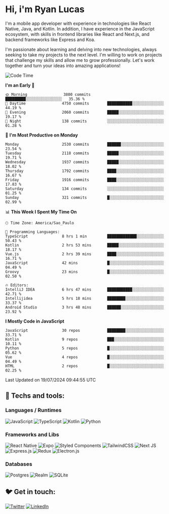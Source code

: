 # Hi, i'm Ryan Lucas

I'm a mobile app developer with experience in technologies like React Native, Java, and Kotlin.
In addition, I have experience in the JavaScript ecosystem, with skills in frontend libraries like React and Next.js, and backend frameworks like Express and Koa.

I'm passionate about learning and delving into new technologies, always seeking to take my projects to the next level. I'm willing to work on projects that challenge my skills and allow me to grow professionally. Let's work together and turn your ideas into amazing applications!


<!--START_SECTION:waka-->
![Code Time](http://img.shields.io/badge/Code%20Time-446%20hrs%202%20mins-blue)

**I'm an Early 🐤** 

```text
🌞 Morning                3800 commits        █████████░░░░░░░░░░░░░░░░   35.36 % 
🌆 Daytime                4750 commits        ███████████░░░░░░░░░░░░░░   44.19 % 
🌃 Evening                2060 commits        █████░░░░░░░░░░░░░░░░░░░░   19.17 % 
🌙 Night                  138 commits         ░░░░░░░░░░░░░░░░░░░░░░░░░   01.28 % 
```
📅 **I'm Most Productive on Monday** 

```text
Monday                   2530 commits        ██████░░░░░░░░░░░░░░░░░░░   23.54 % 
Tuesday                  2118 commits        █████░░░░░░░░░░░░░░░░░░░░   19.71 % 
Wednesday                1937 commits        █████░░░░░░░░░░░░░░░░░░░░   18.02 % 
Thursday                 1792 commits        ████░░░░░░░░░░░░░░░░░░░░░   16.67 % 
Friday                   1916 commits        ████░░░░░░░░░░░░░░░░░░░░░   17.83 % 
Saturday                 134 commits         ░░░░░░░░░░░░░░░░░░░░░░░░░   01.25 % 
Sunday                   321 commits         █░░░░░░░░░░░░░░░░░░░░░░░░   02.99 % 
```


📊 **This Week I Spent My Time On** 

```text
🕑︎ Time Zone: America/Sao_Paulo

💬 Programming Languages: 
TypeScript               8 hrs 1 min         █████████████░░░░░░░░░░░░   50.43 % 
Kotlin                   2 hrs 53 mins       █████░░░░░░░░░░░░░░░░░░░░   18.17 % 
Vue.js                   2 hrs 39 mins       ████░░░░░░░░░░░░░░░░░░░░░   16.71 % 
JavaScript               42 mins             █░░░░░░░░░░░░░░░░░░░░░░░░   04.49 % 
Groovy                   23 mins             █░░░░░░░░░░░░░░░░░░░░░░░░   02.50 % 

🔥 Editors: 
IntelliJ IDEA            6 hrs 47 mins       ███████████░░░░░░░░░░░░░░   42.71 % 
Intellijidea             5 hrs 18 mins       ████████░░░░░░░░░░░░░░░░░   33.37 % 
Android Studio           3 hrs 48 mins       ██████░░░░░░░░░░░░░░░░░░░   23.92 % 
```

**I Mostly Code in JavaScript** 

```text
JavaScript               30 repos            ████████░░░░░░░░░░░░░░░░░   33.71 % 
Kotlin                   9 repos             ███░░░░░░░░░░░░░░░░░░░░░░   10.11 % 
Python                   5 repos             █░░░░░░░░░░░░░░░░░░░░░░░░   05.62 % 
Vue                      4 repos             █░░░░░░░░░░░░░░░░░░░░░░░░   04.49 % 
HTML                     2 repos             █░░░░░░░░░░░░░░░░░░░░░░░░   02.25 % 
```




 Last Updated on 19/07/2024 09:44:55 UTC
<!--END_SECTION:waka-->

## 🔧 Techs and tools: 

### Languages / Runtimes
![JavaScript](https://img.shields.io/badge/javascript-%23323330.svg?style=for-the-badge&logo=javascript&logoColor=%23F7DF1E)
![TypeScript](https://img.shields.io/badge/typescript-%23007ACC.svg?style=for-the-badge&logo=typescript&logoColor=white)
![Kotlin](https://img.shields.io/badge/kotlin-%230095D5.svg?style=for-the-badge&logo=kotlin&logoColor=white) ![Python](https://img.shields.io/badge/python-3670A0?style=for-the-badge&logo=python&logoColor=ffdd54)

### Frameworks and Libs
![React Native](https://img.shields.io/badge/react_native-%2320232a.svg?style=for-the-badge&logo=react&logoColor=%2361DAFB)
![Expo](https://img.shields.io/badge/expo-1C1E24?style=for-the-badge&logo=expo&logoColor=#D04A37)
![Styled Components](https://img.shields.io/badge/styled--components-DB7093?style=for-the-badge&logo=styled-components&logoColor=white)
![TailwindCSS](https://img.shields.io/badge/tailwindcss-%2338B2AC.svg?style=for-the-badge&logo=tailwind-css&logoColor=white)
![Next JS](https://img.shields.io/badge/Next-black?style=for-the-badge&logo=next.js&logoColor=white)
![Express.js](https://img.shields.io/badge/express.js-%23404d59.svg?style=for-the-badge&logo=express&logoColor=%2361DAFB)
![Redux](https://img.shields.io/badge/redux-%23593d88.svg?style=for-the-badge&logo=redux&logoColor=white)
![Electron.js](https://img.shields.io/badge/Electron-191970?style=for-the-badge&logo=Electron&logoColor=white)

### Databases
![Postgres](https://img.shields.io/badge/postgres-%23316192.svg?style=for-the-badge&logo=postgresql&logoColor=white)
![Realm](https://img.shields.io/badge/Realm-39477F?style=for-the-badge&logo=realm&logoColor=white)
![SQLite](https://img.shields.io/badge/sqlite-%2307405e.svg?style=for-the-badge&logo=sqlite&logoColor=white)

## 🐦 Get in touch:

[![Twitter](https://img.shields.io/badge/Twitter-%231DA1F2.svg?style=for-the-badge&logo=Twitter&logoColor=white)](https://twitter.com/ryangst_)
[![LinkedIn](https://img.shields.io/badge/linkedin-%230077B5.svg?style=for-the-badge&logo=linkedin&logoColor=white)](https://www.linkedin.com/in/ryan-lucas-machado/)
